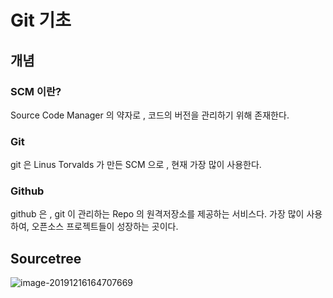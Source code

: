 # Git 기초

## 개념

### SCM 이란?

Source Code Manager 의 약자로 , 코드의 버전을 관리하기 위해 존재한다.

### Git

git 은 Linus Torvalds 가 만든 SCM 으로  ,  현재 가장 많이 사용한다.

### Github

github 은 , git 이 관리하는 Repo 의  원격저장소를 제공하는 서비스다. 가장 많이 사용하여, 오픈소스 프로젝트들이 성장하는 곳이다.





## Sourcetree

![image-20191216164707669](../README.assets/image-20191216164707669.png)